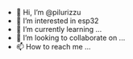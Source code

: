 - 👋 Hi, I’m @pilurizzu
- 👀 I’m interested in esp32
- 🌱 I’m currently learning ...
- 💞️ I’m looking to collaborate on ...
- 📫 How to reach me ...

<!---
pilurizzu/pilurizzu is a ✨ special ✨ repository because its `README.md` (this file) appears on your GitHub profile.
You can click the Preview link to take a look at your changes.
--->
